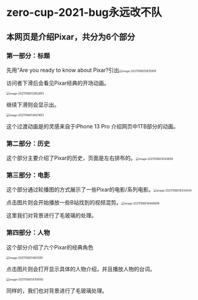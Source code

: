 # zero-cup-2021-bug永远改不队
## 本网页是介绍Pixar，共分为6个部分

### 第一部分：标题

先用“Are you ready to know about Pixar?引出<img src="/Users/littleweak_duck/Library/Application Support/typora-user-images/image-20211106012835919.png" alt="image-20211106012835919" style="zoom:50%;" />

访问者下滑后会看见Pixar经典的开场动画。

<img src="/Users/littleweak_duck/Library/Application Support/typora-user-images/image-20211106012952853.png" alt="image-20211106012952853" style="zoom:50%;" />

继续下滑则会显示出。

<img src="/Users/littleweak_duck/Library/Application Support/typora-user-images/image-20211106013827653.png" alt="image-20211106013827653" style="zoom:50%;" />

这个过渡动画是的灵感来自于iPhone 13 Pro 介绍网页中1TB部分的动画。

### 第二部分：历史

这个部分主要介绍了Pixar的历史，页面是左右排布的。<img src="/Users/littleweak_duck/Library/Application Support/typora-user-images/image-20211106014143659.png" alt="image-20211106014143659" style="zoom:50%;" />

### 第三部分：电影

这个部分通过轮播图的方式展示了一些Pixar的电影/系列电影。<img src="/Users/littleweak_duck/Library/Application Support/typora-user-images/image-20211106014333044.png" alt="image-20211106014333044" style="zoom:50%;" />

点击图片则会开始播放一些B站找到的视频混剪。<img src="/Users/littleweak_duck/Library/Application Support/typora-user-images/image-20211106014440609.png" alt="image-20211106014440609" style="zoom:50%;" />

这里我们对背景进行了毛玻璃的处理。



### 第四部分：人物

这个部分介绍了六个Pixar的经典角色

<img src="/Users/littleweak_duck/Library/Application Support/typora-user-images/image-20211106014613581.png" alt="image-20211106014613581" style="zoom:50%;" />

点击图片则会打开显示具体的人物介绍，并且播放人物的台词。

<img src="/Users/littleweak_duck/Library/Application Support/typora-user-images/image-20211106014708145.png" alt="image-20211106014708145" style="zoom:50%;" />

同样的，我们也对背景进行了毛玻璃处理。
